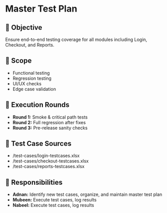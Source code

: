 # Master Test Plan

## 🎯 Objective
Ensure end-to-end testing coverage for all modules including Login, Checkout, and Reports.

## 📌 Scope
- Functional testing
- Regression testing
- UI/UX checks
- Edge case validation

## 🧪 Execution Rounds
- **Round 1:** Smoke & critical path tests
- **Round 2:** Full regression after fixes
- **Round 3:** Pre-release sanity checks

## 📂 Test Case Sources
- /test-cases/login-testcases.xlsx
- /test-cases/checkout-testcases.xlsx
- /test-cases/reports-testcases.xlsx

## 👥 Responsibilities
- **Adnan:** Identify new test cases, organize, and maintain master test plan
- **Mubeen:** Execute test cases, log results
- **Nabeel:** Execute test cases, log results

